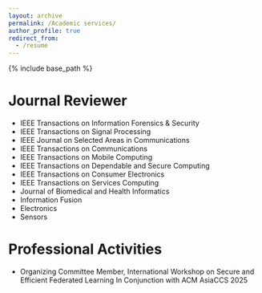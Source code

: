 ```yaml
---
layout: archive
permalink: /Academic services/
author_profile: true
redirect_from:
  - /resume
---
```


{% include base_path %}

Journal Reviewer
======
* IEEE Transactions on Information Forensics & Security
* IEEE Transactions on Signal Processing
* IEEE Journal on Selected Areas in Communications
* IEEE Transactions on Communications 
* IEEE Transactions on Mobile Computing
* IEEE Transactions on Dependable and Secure Computing
* IEEE Transactions on Consumer Electronics
* IEEE Transactions on Services Computing
* Journal of Biomedical and Health Informatics 
* Information Fusion 
* Electronics
* Sensors

Professional Activities
=====
* Organizing Committee Member, International Workshop on Secure and Efficient Federated Learning In Conjunction with ACM AsiaCCS 2025
